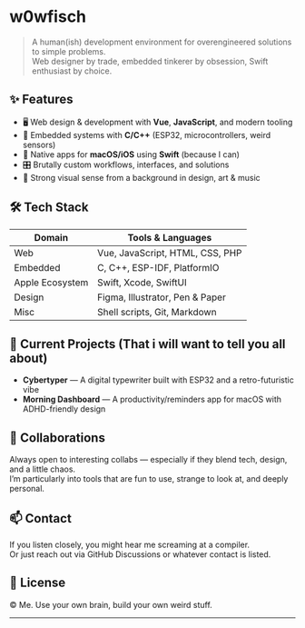 # w0wfisch


> A human(ish) development environment for overengineered solutions to simple problems.  
> Web designer by trade, embedded tinkerer by obsession, Swift enthusiast by choice.
> 


## ✨ Features

- 🖥 Web design & development with **Vue**, **JavaScript**, and modern tooling  
- 🔌 Embedded systems with **C/C++** (ESP32, microcontrollers, weird sensors)  
- 🍎 Native apps for **macOS/iOS** using **Swift** (because I can)  
- 🎛 Brutally custom workflows, interfaces, and solutions  
- 🎨 Strong visual sense from a background in design, art & music

## 🛠 Tech Stack

| Domain          | Tools & Languages                          |
|------------------|--------------------------------------------|
| Web              | Vue, JavaScript, HTML, CSS, PHP            |
| Embedded         | C, C++, ESP-IDF, PlatformIO                |
| Apple Ecosystem  | Swift, Xcode, SwiftUI               |
| Design           | Figma, Illustrator, Pen & Paper            |
| Misc             | Shell scripts, Git, Markdown               |

## 🧪 Current Projects (That i will want to tell you all about)

- **Cybertyper** — A digital typewriter built with ESP32 and a retro-futuristic vibe  
- **Morning Dashboard** — A productivity/reminders app for macOS with ADHD-friendly design

## 🤝 Collaborations

Always open to interesting collabs — especially if they blend tech, design, and a little chaos.  
I’m particularly into tools that are fun to use, strange to look at, and deeply personal.

## 📫 Contact

If you listen closely, you might hear me screaming at a compiler.  
Or just reach out via GitHub Discussions or whatever contact is listed.

## 🪪 License

© Me. Use your own brain, build your own weird stuff.

---

<!---
w0wfisch/w0wfisch is a ✨ special ✨ repository because its `README.md` (this file) appears on your GitHub profile.
You can click the Preview link to take a look at your changes.
--->
